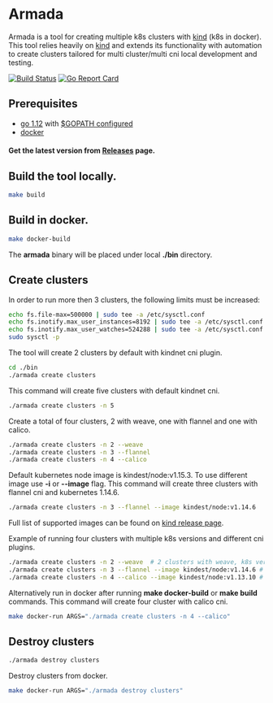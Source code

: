 # Armada

Armada is a tool for creating multiple k8s clusters with [kind] (k8s in docker). This tool relies heavily on [kind] and 
extends its functionality with automation to create clusters tailored for multi cluster/multi cni local development and testing.

[![Build Status](https://travis-ci.com/dimaunx/armada.svg?branch=master)](https://travis-ci.com/dimaunx/armada)
[![Go Report Card](https://goreportcard.com/badge/github.com/dimaunx/armada)](https://goreportcard.com/report/github.com/dimaunx/armada)

## Prerequisites

- [go 1.12] with [$GOPATH configured]
- [docker]

#### Get the latest version from [Releases] page.


## Build the tool locally.

```bash
make build
```

## Build in docker.

```bash
make docker-build
```

The **armada** binary will be placed under local **./bin** directory.

## Create clusters

In order to run more then 3 clusters, the following limits must be increased:

```bash
echo fs.file-max=500000 | sudo tee -a /etc/sysctl.conf                                                                      
echo fs.inotify.max_user_instances=8192 | sudo tee -a /etc/sysctl.conf
echo fs.inotify.max_user_watches=524288 | sudo tee -a /etc/sysctl.conf
sudo sysctl -p 
```

The tool will create 2 clusters by default with kindnet cni plugin.

```bash
cd ./bin
./armada create clusters
``` 

This command will create five clusters with default kindnet cni.

```bash
./armada create clusters -n 5
```

Create a total of four clusters, 2 with weave, one with flannel and one with calico.

```bash
./armada create clusters -n 2 --weave
./armada create clusters -n 3 --flannel
./armada create clusters -n 4 --calico
```

Default kubernetes node image is kindest/node:v1.15.3. To use different image use **-i** or **--image** flag. This command will create three clusters with flannel cni and kubernetes 1.14.6.

```bash
./armada create clusters -n 3 --flannel --image kindest/node:v1.14.6
```

Full list of supported images can be found on [kind release page].

Example of running four clusters with multiple k8s versions and different cni plugins.

```bash
./armada create clusters -n 2 --weave  # 2 clusters with weave, k8s version 1.15.3
./armada create clusters -n 3 --flannel --image kindest/node:v1.14.6 # one clusters with flannel cni, k8s version 1.14.6
./armada create clusters -n 4 --calico --image kindest/node:v1.13.10 # one clusters with calico cni, k8s version 1.13.10
```

Alternatively run in docker after running **make docker-build** or **make build** commands. This command will create four cluster with calico cni.

```bash
make docker-run ARGS="./armada create clusters -n 4 --calico"
``` 

## Destroy clusters

```bash
./armada destroy clusters
``` 

Destroy clusters from docker.

```bash
make docker-run ARGS="./armada destroy clusters"
``` 

<!--links-->
[go 1.12]: https://blog.golang.org/go1.12
[docker]: https://docs.docker.com/install/
[$GOPATH configured]: https://github.com/golang/go/wiki/SettingGOPATH
[Releases]: https://github.com/dimaunx/armada/releases/
[kind release page]: https://github.com/kubernetes-sigs/kind/releases/tag/v0.5.0
[kind]: https://github.com/kubernetes-sigs/kind